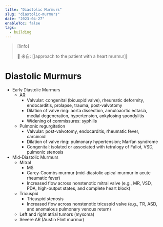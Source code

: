 ```yaml
---
title: "Diastolic Murmurs"
slug: "diastolic-murmurs"
date: "2023-04-27"
enableToc: false
tags:
  - building
---
```


> [!info]
>
> 🌱 來自: [[approach to the patient with a heart murmur]]

# Diastolic Murmurs

- Early Diastolic Murmurs
  - AR
    - Valvular: congenital (bicuspid valve), rheumatic deformity, endocarditis, prolapse, trauma, post-valvotomy
    - Dilation of valve ring: aorta dissection, annuloaortic ectasia, medial degeneration, hypertension, ankylosing spondylitis
    - Widening of commissures: syphilis
  - Pulmonic regurgitation
    - Valvular: post-valvotomy, endocarditis, rheumatic fever, carcinoid
    - Dilation of valve ring: pulmonary hypertension; Marfan syndrome
    - Congenital: isolated or associated with tetralogy of Fallot, VSD, pulmonic stenosis
- Mid-Diastolic Murmurs
  - Mitral
    - MS
    - Carey-Coombs murmur (mid-diastolic apical murmur in acute rheumatic fever)
    - Increased flow across nonstenotic mitral valve (e.g., MR, VSD, PDA, high-output states, and complete heart block)
  - Tricuspid
    - Tricuspid stenosis
    - Increased flow across nonstenotic tricuspid valve (e.g., TR, ASD, and anomalous pulmonary venous return)
  - Left and right atrial tumors (myxoma)
  - Severe AR (Austin Flint murmur)
